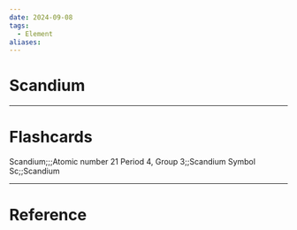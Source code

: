 ```yaml
---
date: 2024-09-08
tags:
  - Element
aliases:
---
```

# Scandium



---
# Flashcards
Scandium;;;Atomic number 21
Period 4, Group 3;;Scandium
Symbol Sc;;Scandium


---
# Reference
